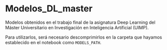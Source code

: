 # Modelos_DL_master
Modelos obtenidos en el trabajo final de la asignatura Deep Learning del Máster Universitario en Investigación en Inteligencia Artificial (UIMP).

Para utilizarlos, será necesario descomprimirlos en la carpeta que hayamos establecido en el notebook como `MODELS_PATH`.
